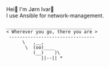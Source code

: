 Hei👋 I'm Jørn Ivar🙂<br>
I use Ansible for network-management.<br>
    
    ________________________________
    < Wherever you go, there you are >
     --------------------------------
          \   ,__,
           \  (oo)____
              (__)    )\
                 ||--|| *
